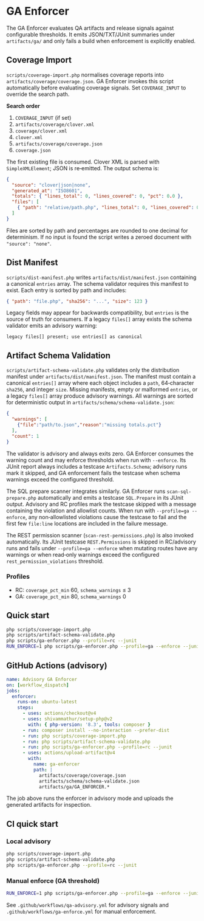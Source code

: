 # GA Enforcer

The GA Enforcer evaluates QA artifacts and release signals against configurable
thresholds. It emits JSON/TXT/JUnit summaries under `artifacts/ga/` and only
fails a build when enforcement is explicitly enabled.

## Coverage Import

`scripts/coverage-import.php` normalises coverage reports into
`artifacts/coverage/coverage.json`. GA Enforcer invokes this script
automatically before evaluating coverage signals. Set `COVERAGE_INPUT` to
override the search path.

**Search order**

1. `COVERAGE_INPUT` (if set)
2. `artifacts/coverage/clover.xml`
3. `coverage/clover.xml`
4. `clover.xml`
5. `artifacts/coverage/coverage.json`
6. `coverage.json`

The first existing file is consumed. Clover XML is parsed with
`SimpleXMLElement`; JSON is re‑emitted. The output schema is:

```json
{
  "source": "clover|json|none",
  "generated_at": "ISO8601",
  "totals": { "lines_total": 0, "lines_covered": 0, "pct": 0.0 },
  "files": [
    { "path": "relative/path.php", "lines_total": 0, "lines_covered": 0, "pct": 0.0 }
  ]
}
```

Files are sorted by path and percentages are rounded to one decimal for
determinism. If no input is found the script writes a zeroed document with
`"source": "none"`.

## Dist Manifest

`scripts/dist-manifest.php` writes `artifacts/dist/manifest.json` containing a
canonical `entries` array. The schema validator requires this manifest to
exist. Each entry is sorted by path and includes:

```json
{ "path": "file.php", "sha256": "...", "size": 123 }
```

Legacy fields may appear for backwards compatibility, but `entries` is the
source of truth for consumers. If a legacy `files[]` array exists the schema
validator emits an advisory warning:

```
legacy files[] present; use entries[] as canonical
```

## Artifact Schema Validation

`scripts/artifact-schema-validate.php` validates only the distribution manifest
under `artifacts/dist/manifest.json`. The manifest must contain a canonical
`entries[]` array where each object includes a `path`, 64‑character `sha256`, and
integer `size`. Missing manifests, empty or malformed `entries`, or a legacy
`files[]` array produce advisory warnings. All warnings are sorted for
deterministic output in `artifacts/schema/schema-validate.json`:

```json
{
  "warnings": [
    {"file":"path/to.json","reason":"missing totals.pct"}
  ],
  "count": 1
}
```

The validator is advisory and always exits zero. GA Enforcer consumes the
warning count and may enforce thresholds when run with `--enforce`. Its JUnit
report always includes a testcase `Artifacts.Schema`; advisory runs mark it
skipped, and GA enforcement fails the testcase when schema warnings exceed the
configured threshold.

The SQL prepare scanner integrates similarly. GA Enforcer runs
`scan-sql-prepare.php` automatically and emits a testcase `SQL.Prepare` in its
JUnit output. Advisory and RC profiles mark the testcase skipped with a message
containing the violation and allowlist counts. When run with
`--profile=ga --enforce`, any non‑allowlisted violations cause the testcase to
fail and the first few `file:line` locations are included in the failure
message.

The REST permission scanner (`scan-rest-permissions.php`) is also invoked
automatically. Its JUnit testcase `REST.Permissions` is skipped in RC/advisory
runs and fails under `--profile=ga --enforce` when mutating routes have any
warnings or when read‑only warnings exceed the configured
`rest_permission_violations` threshold.

### Profiles

* RC: `coverage_pct_min` 60, `schema_warnings` ≤ 3
* GA: `coverage_pct_min` 80, `schema_warnings` 0

## Quick start

```bash
php scripts/coverage-import.php
php scripts/artifact-schema-validate.php
php scripts/ga-enforcer.php --profile=rc --junit
RUN_ENFORCE=1 php scripts/ga-enforcer.php --profile=ga --enforce --junit
```

## GitHub Actions (advisory)

```yaml
name: Advisory GA Enforcer
on: [workflow_dispatch]
jobs:
  enforcer:
    runs-on: ubuntu-latest
    steps:
      - uses: actions/checkout@v4
      - uses: shivammathur/setup-php@v2
        with: { php-version: '8.3', tools: composer }
      - run: composer install --no-interaction --prefer-dist
      - run: php scripts/coverage-import.php
      - run: php scripts/artifact-schema-validate.php
      - run: php scripts/ga-enforcer.php --profile=rc --junit
      - uses: actions/upload-artifact@v4
        with:
          name: ga-enforcer
          path: |
            artifacts/coverage/coverage.json
            artifacts/schema/schema-validate.json
            artifacts/ga/GA_ENFORCER.*
```

The job above runs the enforcer in advisory mode and uploads the generated
artifacts for inspection.


## CI quick start

### Local advisory
```bash
php scripts/coverage-import.php
php scripts/artifact-schema-validate.php
php scripts/ga-enforcer.php --profile=rc --junit
```

### Manual enforce (GA threshold)
```bash
RUN_ENFORCE=1 php scripts/ga-enforcer.php --profile=ga --enforce --junit
```

See `.github/workflows/qa-advisory.yml` for advisory signals and `.github/workflows/ga-enforce.yml` for manual enforcement.
